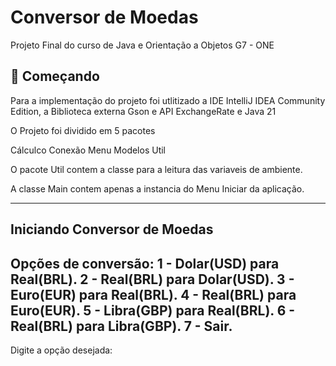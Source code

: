 # Conversor de Moedas 
Projeto Final do curso de Java e Orientação a Objetos G7 - ONE

## 🚀 Começando
Para a implementação do projeto foi utlitizado  a IDE IntelliJ IDEA Community Edition, 
a Biblioteca externa Gson e API ExchangeRate e Java 21

O Projeto foi dividido em 5 pacotes

Cálculco
Conexão
Menu
Modelos 
Util

O pacote Util contem a classe para a leitura das variaveis de ambiente.

A classe Main contem apenas a instancia do Menu Iniciar da aplicação.

----------------------------------
  Iniciando Conversor de Moedas 
----------------------------------
Opções de conversão:
1 - Dolar(USD) para Real(BRL).
2 - Real(BRL) para Dolar(USD).
3 - Euro(EUR) para Real(BRL).
4 - Real(BRL) para Euro(EUR).
5 - Libra(GBP) para Real(BRL).
6 - Real(BRL) para Libra(GBP).
7 - Sair.
----------------------------------
Digite a opção desejada:








